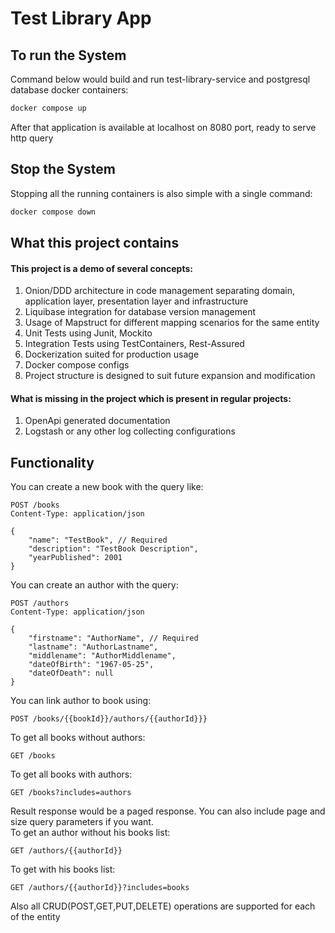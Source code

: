 # Test Library App

## To run the System
Command below would build and run test-library-service and postgresql database docker containers:
```bash
docker compose up
```
After that application is available at localhost on 8080 port, ready to serve http query

## Stop the System
Stopping all the running containers is also simple with a single command:
```bash
docker compose down
```

## What this project contains
#### This project is a demo of several concepts:
1) Onion/DDD architecture in code management separating domain, application layer, presentation layer and infrastructure
2) Liquibase integration for database version management
3) Usage of Mapstruct for different mapping scenarios for the same entity
4) Unit Tests using Junit, Mockito
5) Integration Tests using TestContainers, Rest-Assured
6) Dockerization suited for production usage
7) Docker compose configs
8) Project structure is designed to suit future expansion and modification

#### What is missing in the project which is present in regular projects: 
1) OpenApi generated documentation
2) Logstash or any other log collecting configurations

## Functionality
You can create a new book with the query like:
```http request
POST /books
Content-Type: application/json

{
    "name": "TestBook", // Required
    "description": "TestBook Description",
    "yearPublished": 2001
}
```
You can create an author with the query:
```http request
POST /authors
Content-Type: application/json

{
    "firstname": "AuthorName", // Required
    "lastname": "AuthorLastname",
    "middlename": "AuthorMiddlename",
    "dateOfBirth": "1967-05-25",
    "dateOfDeath": null
}
```
You can link author to book using:
```http request
POST /books/{{bookId}}/authors/{{authorId}}}
```
To get all books without authors:
```http request
GET /books
```
To get all books with authors:
```http request
GET /books?includes=authors
```
Result response would be a paged response. 
You can also include page and size query parameters if you want.\
To get an author without his books list:
```http request
GET /authors/{{authorId}}
```
To get with his books list:
```http request
GET /authors/{{authorId}}?includes=books
```
Also all CRUD(POST,GET,PUT,DELETE) operations are supported for each of the entity
